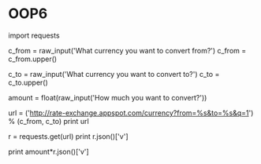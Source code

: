 # OOP6

import requests

c_from = raw_input('What currency you want to convert from?')
c_from = c_from.upper()

c_to = raw_input('What currency you want to convert to?')
c_to = c_to.upper()

amount = float(raw_input('How much you want to convert?'))

url = ('http://rate-exchange.appspot.com/currency?from=%s&to=%s&q=1') % (c_from, c_to)
print url

r = requests.get(url)
print r.json()['v']

print amount*r.json()['v']
